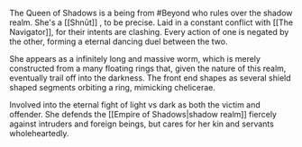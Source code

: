 The Queen of Shadows is a being from #Beyond who rules over the shadow realm.
She's a [[Shnūt]] , to be precise. 
Laid in a constant conflict with [[The Navigator]], for their intents are clashing. 
Every action of one is negated by the other, forming a eternal dancing duel between the two. 


She appears as a infinitely long and massive worm, which is merely constructed from a many floating rings that, given the nature of this realm, eventually trail off into the darkness. 
The front end shapes as several shield shaped segments orbiting a ring, mimicking chelicerae. 

Involved into the eternal fight of light vs dark as both the victim and offender.
She defends the [[Empire of Shadows|shadow realm]] fiercely against intruders and foreign beings, but cares for her kin and servants wholeheartedly.




